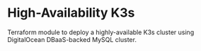# High-Availability K3s

Terraform module to deploy a highly-available K3s cluster using DigitalOcean DBaaS-backed MySQL cluster. 

